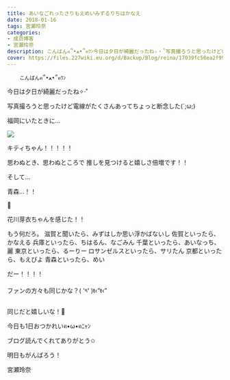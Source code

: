 ```yaml
---
title: あいなごれったさりもえめいみずるりちはかなえ
date: 2018-01-16
tags: 宮瀬玲奈
categories: 
- 成员博客
- 宮瀬玲奈
description: こんばんฅ՞•ﻌ•՞ฅﾜﾝ今日は夕日が綺麗だったね✧‧˚写真撮ろうと思ったけど電線がたくさんあってちょっと断念した(´;ω;)福岡にいたときに...キティちゃん！！...
cover: https://files.227wiki.eu.org/d/Backup/Blog/reina/17039fc56ea2f9990cfa589647588.jpg 
---
```


        こんばんฅ՞•ﻌ•՞ฅﾜﾝ





今日は夕日が綺麗だったね✧‧˚

写真撮ろうと思ったけど電線がたくさんあってちょっと断念した(´;ω;)









福岡にいたときに...



![](https://files.227wiki.eu.org/d/Backup/Blog/reina/17039fc56ea2f9990cfa589647588.jpg)




キティちゃん！！！！！




思わぬとき、思わぬところで
推しを見つけると嬉しさ倍増です！！



そして...

青森...！！


💓



花川芽衣ちゃんを感じた！！










もう何だろ。
滋賀と聞いたら、みずはしか思い浮かばないし
佐賀といったら、かなえる
兵庫といったら、ちはるん、なごみん
千葉といったら、あいなっち、麗
東京といったら、るーりー
ロサンゼルスといったら、サリたん
京都といったら、もえぴよ
青森といったら、めい

だー！！！！




ファンの方々も同じかな？( '༥' )ŧ‹”ŧ‹”


同じだと嬉しいな！💓





今日も1日おつかれいฅ•ω•ฅﾆｬﾝ

ブログ読んでくれてありがとう✩


明日もがんばろう！



宮瀬玲奈


